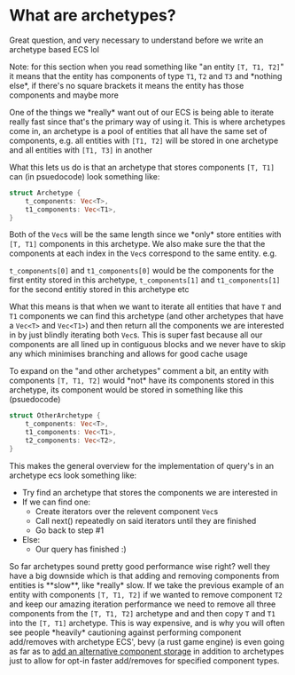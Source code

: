 # What are archetypes?

Great question, and very necessary to understand before we write an archetype based ECS lol

Note: for this section when you read something like "an entity ``[T, T1, T2]``" it means that the entity has components of type ``T1``, ``T2`` and ``T3`` and \*nothing else*, if there's no square brackets it means the entity has those components and maybe more

One of the things we \*really* want out of our ECS is being able to iterate really fast since that's the primary way of using it. This is where archetypes come in, an archetype is a pool of entities that all have the same set of components, e.g. all entities with ``[T1, T2]`` will be stored in one archetype and all entities with ``[T1, T3]`` in another

What this lets us do is that an archetype that stores components ``[T, T1]`` can (in psuedocode) look something like:
```rust
struct Archetype {
    t_components: Vec<T>,
    t1_components: Vec<T1>,
}
```
Both of the ``Vec``s will be the same length since we \*only* store entities with ``[T, T1]`` components in this archetype. We also make sure the that the components at each index in the ``Vec``s correspond to the same entity. e.g.

``t_components[0]`` and ``t1_components[0]`` would be the components for the first entity stored in this archetype,
``t_components[1]`` and ``t1_components[1]`` for the second entitiy stored in this archetype etc

What this means is that when we want to iterate all entities that have ``T`` and ``T1`` components we can find this archetype (and other archetypes that have a ``Vec<T>`` and ``Vec<T1>``) and then return all the components we are interested in by just blindly iterating both ``Vec``s. This is super fast because all our components are all lined up in contiguous blocks and we never have to skip any which minimises branching and allows for good cache usage

To expand on the "and other archetypes" comment a bit, an entity with components ``[T, T1, T2]`` would \*not* have its components stored in this archetype, its component would be stored in something like this (psuedocode)
```rust
struct OtherArchetype {
    t_components: Vec<T>,
    t1_components: Vec<T1>,
    t2_components: Vec<T2>,
} 
```

This makes the general overview for the implementation of query's in an archetype ecs look something like:

  - Try find an archetype that stores the components we are interested in
  - If we can find one:
    - Create iterators over the relevent component ``Vec``s 
    - Call next() repeatedly on said iterators until they are finished
    - Go back to step #1
  - Else:
    - Our query has finished :)

So far archetypes sound pretty good performance wise right? well they have a big downside which is that adding and removing components from entities is \*\*slow\*\*, like \*really* slow. If we take the previous example of an entity with components ``[T, T1, T2]`` if we wanted to remove component ``T2`` and keep our amazing iteration performance we need to remove all three components from the ``[T, T1, T2]`` archetype and and then copy ``T`` and ``T1`` into the ``[T, T1]`` archetype. This is way expensive, and is why you will often see people \*heavily* cautioning against performing component add/removes with archetype ECS', bevy (a rust game engine) is even going as far as to [add an alternative component storage](https://www.google.com) in addition to archetypes just to allow for opt-in faster add/removes for specified component types.  
